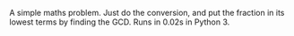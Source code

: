 A simple maths problem. Just do the conversion, and put the fraction in its lowest terms by finding the GCD. Runs in 0.02s in Python 3.
